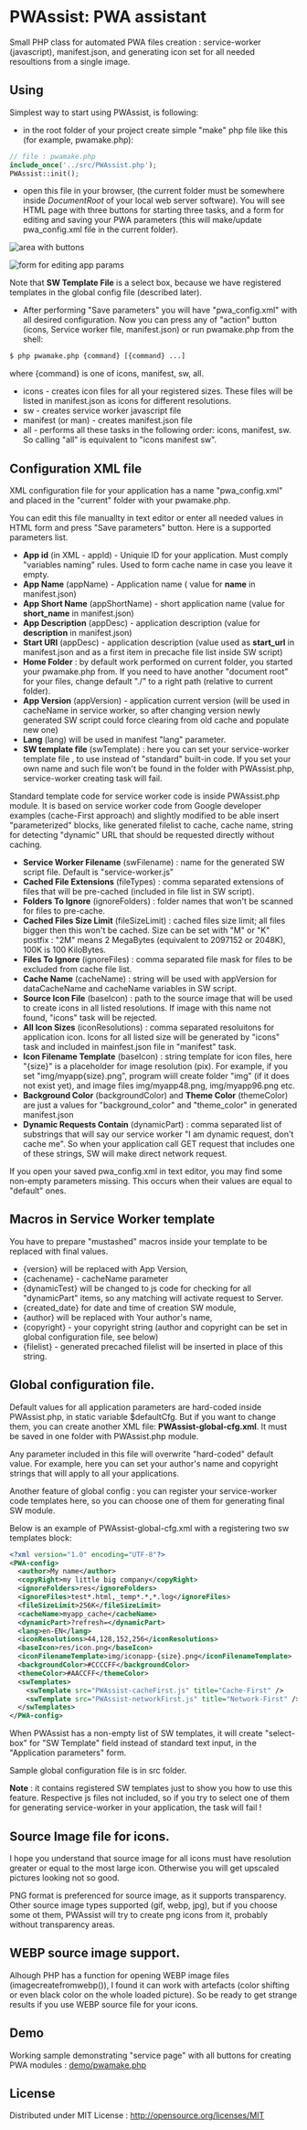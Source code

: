 # PWAssist: PWA assistant

Small PHP class for automated PWA files creation : service-worker (javascript), manifest.json,
and generating icon set for all needed resoultions from a single image.

## Using

Simplest way to start using PWAssist, is following:
- in the root folder of your project create simple "make" php file like this (for example, pwamake.php):

```php
// file : pwamake.php
include_once('../src/PWAssist.php');
PWAssist::init();
```
- open this file in your browser, (the current folder must be somewhere inside *DocumentRoot* of your local web server software).
You will see HTML page with three buttons for starting three tasks, and a form for editing and saving your PWA parameters (this will make/update pwa_config.xml file
in the current folder).

![area with buttons](docs/PWAssist-butts.png)

![form for editing app params](docs/PWAssist-form.png)

Note that __SW Template File__ is a select box, because we have registered templates in the 
global config file (described later).

- After performing "Save parameters" you will have "pwa_config.xml" with all desired configuration. Now you can press  any of "action" button (icons, Service worker file, manifest.json)
 or run pwamake.php from the shell:
```sh
$ php pwamake.php {command} [{command} ...]
```
where {command} is one of icons, manifest, sw, all.
- icons - creates icon files for all your registered sizes. These files will be listed in manifest.json as icons for different resolutions.
- sw - creates service worker javascript file
- manifest (or man) - creates manifest.json file
- all - performs all these tasks in the following order: icons, manifest, sw.
So calling "all" is equivalent to "icons manifest sw".

## Configuration XML file

XML configuration file for your application has a name "pwa_config.xml" and placed in the "current" folder with your pwamake.php.

You can edit this file manuallty in text editor or enter all needed values in HTML form and press "Save parameters" button.
Here is a supported parameters list.
- __App id__ (in XML - appId) - Uniquie ID for your application. Must comply "variables naming" rules. Used to form cache name in case you leave it empty.
- __App Name__ (appName) - Application name ( value for __name__  in manifest.json)
- __App Short Name__ (appShortName) - short application name (value for __short_name__ in manifest.json)
- __App Description__ (appDesc) - application description (value for __description__ in manifest.json)
- __Start URI__ (appDesc) - application description (value used as __start_url__ in manifest.json and as a first item in precache file list inside SW script)
- __Home Folder__ : by default work performed on current folder, you started your pwamake.php from.
If you need to have another "document root" for your files, change default "./" to a right path (relative to current folder).
- __App Version__ (appVersion) - application current version (will be used in cacheName in service worker,
so after changing version newly generated SW script could force clearing from old cache and populate new one)
- __Lang__ (lang) will be used in manifest "lang" parameter.
- __SW template file__ (swTemplate) : here you can set your service-worker template file , to use instead of "standard" built-in code.
If you set your own name and such file won't be found in the folder with PWAssist.php,
service-worker creating task will fail.

Standard template code for service worker code is inside PWAssist.php module.
It is based on service worker code from Google developer examples (cache-First approach) and slightly modified
to be able insert "parameterized" blocks, like generated filelist to cache, cache name, string for detecting
"dynamic" URL that should be requested directly without caching.

- __Service Worker Filename__ (swFilename) : name for the generated SW script file. Default is "service-worker.js"
- __Cached File Extensions__ (fileTypes) : comma separated extensions of files that will be pre-cached (included in file list in SW script).
- __Folders To Ignore__ (ignoreFolders) : folder names that won't be scanned for files to pre-cache.
- __Cached Files Size Limit__ (fileSizeLimit) : cached files size limit; all files bigger then this won't be cached.
Size can be set with "M" or "K" postfix : "2M" means 2 MegaBytes (equivalent to 2097152 or 2048K), 100K is 100 KiloBytes.
- __Files To Ignore__ (ignoreFiles) : comma separated file mask for files to be excluded from cache file list.
- __Cache Name__ (cacheName) : string will be used with appVersion for dataCacheName and cacheName variables in SW script.
- __Source Icon File__ (baseIcon) : path to the source image that will be used to create icons in all listed resolutions.
If image with this name not found, "icons" task will be rejected.
- __All Icon Sizes__ (iconResolutions) : comma separated resoluitons for application icon. Icons for all listed size will be generated by "icons" task
 and included in mainfest.json file in "manifest" task.
- __Icon Filename Template__ (baseIcon) : string template for icon files, here "{size}" is a placeholder for image resolution (pix).
For example, if you set "img/myapp{size}.png", program wiill create folder "img" (if it does not exist yet), and image files
img/myapp48.png, img/myapp96.png etc.
- __Background Color__ (backgroundColor) and __Theme Color__ (themeColor) are just a values for "background_color" and "theme_color" in generated manifest.json
- __Dynamic Requests Contain__ (dynamicPart) : comma separated list of substrings that will say our service worker "I am dynamic request, don't cache me".
So when your application call GET request that includes one of these strings, SW will make direct network request.

If you open your saved pwa_config.xml in text editor, you may find some non-empty parameters missing.
This occurs when their values are equal to "default" ones.

## Macros in Service Worker template
You have to prepare "mustashed" macros inside your template to be replaced with final values.
- {version} will be replaced with App Version,
- {cachename} - cacheName parameter
- {dynamicTest} will be changed to js code for checking for all "dynamicPart" items, so any matching will activate request to Server.
- {created_date} for date and time of creation SW module,
- {author} will be replaced with Your author's name,
- {copyright} - your copyright string (author and copyright can be set in global configuration file, see below)
- {filelist} - generated precached filelist will be inserted in place of this string.

## Global configuration file.
Default values for all application parameters are hard-coded inside PWAssist.php, in static variable $defaultCfg.
But if you want to change them, you can create another XML file: __PWAssist-global-cfg.xml__.
It must be saved in one folder with PWAssist.php module.

Any parameter included in this file will overwrite "hard-coded" default value.
For example, here you can set your author's name and copyright strings that will apply to all your applications.

Another feature of global config : you can register your service-worker code templates here, so you can choose one of them
for generating final SW module.

Below is an example of PWAssist-global-cfg.xml with a  registering two sw templates block:

```XML
<?xml version="1.0" encoding="UTF-8"?>
<PWA-config>
  <author>My name</author>
  <copyRight>my little big company</copyRight>
  <ignoreFolders>res</ignoreFolders>
  <ignoreFiles>test*.html,_temp*.*,*.log</ignoreFiles>
  <fileSizeLimit>256K</fileSizeLimit>
  <cacheName>myapp_cache</cacheName>
  <dynamicPart>?refresh=</dynamicPart>
  <lang>en-EN</lang>
  <iconResolutions>44,128,152,256</iconResolutions>
  <baseIcon>res/icon.png</baseIcon>
  <iconFilenameTemplate>img/iconapp-{size}.png</iconFilenameTemplate>
  <backgroundColor>#CCCCFF</backgroundColor>
  <themeColor>#AACCFF</themeColor>
  <swTemplates>
    <swTemplate src="PWAssist-cacheFirst.js" title="Cache-First" />
    <swTemplate src="PWAssist-networkFirst.js" title="Network-First" />
  </swTemplates>
</PWA-config>
```

When PWAssist has a non-empty list of SW templates, it will create "select-box" for "SW Template" field instead of standard text input,
in the "Application parameters" form.

Sample global configuration file is in src folder. 

__Note__ : it contains registered SW templates just to show you how to use this feature. 
Respective js files not included, so if you try to select one of them for generating 
service-worker in your application, the task will fail !

## Source Image file for icons.
I hope you understand that source image for all icons must have resolution greater or equal to the most large icon.
Otherwise you will get upscaled pictures looking not so good.

PNG format is preferenced for source image, as it supports transparency.
Other source image types supported (gif, webp, jpg), but if you choose some ot them, PWAssist will try to create png icons from it,
probably without transparency areas.

## WEBP source image support.
Alhough PHP has a function for opening WEBP image files (imagecreatefromwebp()), I found it can work with artefacts (color shifting
or even black color on the whole loaded picture). So be ready to get strange results if you use WEBP source file for your icons.

## Demo
Working sample demonstrating "service page" with all buttons for creating PWA modules :
[demo/pwamake.php](demo/pwamake.php)

## License
Distributed under MIT License :
http://opensource.org/licenses/MIT
